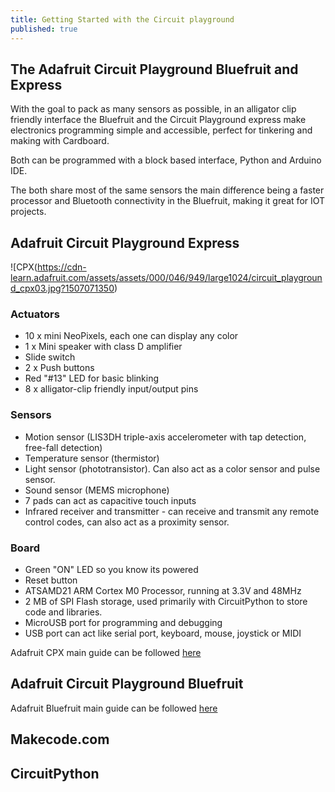 ```yaml
---
title: Getting Started with the Circuit playground
published: true
---
```


## The Adafruit Circuit Playground Bluefruit and Express

With the goal to pack as many sensors as possible, in an alligator clip friendly interface the Bluefruit and the Circuit Playground express make electronics programming simple and accessible, perfect for tinkering and making with Cardboard.

Both can be programmed with a block based interface, Python and Arduino IDE.

The both share most of the same sensors the main difference being a faster processor and Bluetooth connectivity in the Bluefruit, making it great for IOT projects.

## Adafruit Circuit Playground Express

![CPX(https://cdn-learn.adafruit.com/assets/assets/000/046/949/large1024/circuit_playground_cpx03.jpg?1507071350)

### Actuators
- 10 x mini NeoPixels, each one can display any color
- 1 x Mini speaker with class D amplifier
- Slide switch
- 2 x Push buttons
- Red "#13" LED for basic blinking
- 8 x alligator-clip friendly input/output pins

### Sensors

- Motion sensor (LIS3DH triple-axis accelerometer with tap detection, free-fall detection)
- Temperature sensor (thermistor)
- Light sensor (phototransistor). Can also act as a color sensor and pulse sensor.
- Sound sensor (MEMS microphone)
- 7 pads can act as capacitive touch inputs
- Infrared receiver and transmitter - can receive and transmit any remote control codes, can also act as a proximity sensor.

### Board

- Green "ON" LED so you know its powered
- Reset button
- ATSAMD21 ARM Cortex M0 Processor, running at 3.3V and 48MHz
- 2 MB of SPI Flash storage, used primarily with CircuitPython to store code and libraries.
- MicroUSB port for programming and debugging
- USB port can act like serial port, keyboard, mouse, joystick or MIDI

Adafruit CPX main guide can be followed [here](https://learn.adafruit.com/adafruit-circuit-playground-express)

## Adafruit Circuit Playground Bluefruit

Adafruit Bluefruit main guide can be followed [here](https://learn.adafruit.com/adafruit-circuit-playground-express)

## Makecode.com

## CircuitPython
